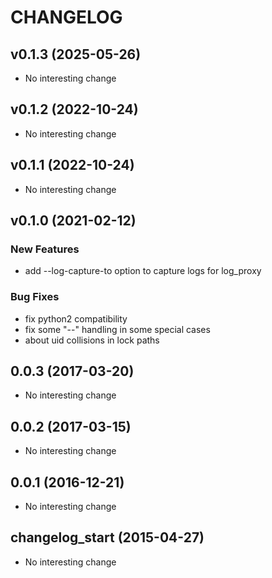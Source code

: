 # CHANGELOG

## v0.1.3 (2025-05-26)

- No interesting change

## v0.1.2 (2022-10-24)

- No interesting change

## v0.1.1 (2022-10-24)

- No interesting change

## v0.1.0 (2021-02-12)

### New Features

- add --log-capture-to option to capture logs for log_proxy

### Bug Fixes

- fix python2 compatibility
- fix some "--" handling in some special cases
- about uid collisions in lock paths

## 0.0.3 (2017-03-20)

- No interesting change

## 0.0.2 (2017-03-15)

- No interesting change

## 0.0.1 (2016-12-21)

- No interesting change

## changelog_start (2015-04-27)

- No interesting change


